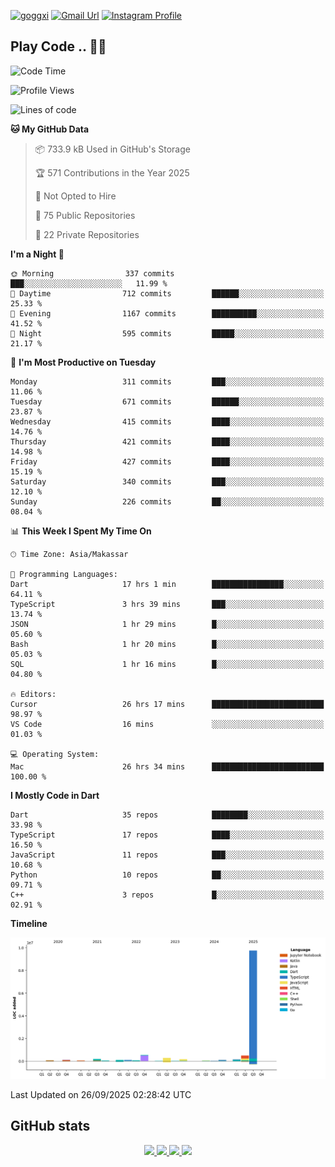 [![goggxi](https://img.shields.io/badge/Portofolio-Goggxi-orange)](https://goggxi.github.io)
[![Gmail Url](https://img.shields.io/twitter/url?label=Goggxi@gmail.com&logo=gmail&style=social&url=http%3A%2F%2Fmailto%3Acontact.Goggxi@gmail.com)](mailto:Goggxi@gmail.com) [![Instagram Profile](https://img.shields.io/twitter/url?label=moh_rifkan&logo=instagram&style=social&url=https://www.instagram.com/moh_rifkan/)](https://www.instagram.com/moh_rifkan/)

## Play Code .. 💬🚀

<!-- [![Moh Rifkan GitHub stats](https://github-readme-stats.vercel.app/api?username=goggxi&count_private=true&show_icons=true&theme=dracula&custom_title=Goggxi%20Statistic%20🚀)](https://github.com/goggxi/goggxi)

[![Top Langs](https://github-readme-stats.vercel.app/api/top-langs/?username=goggxi&langs_count=8&layout=compact&show_icons=true&theme=dracula)](https://github.com/goggxi/goggxi) -->

<!--START_SECTION:waka-->
![Code Time](http://img.shields.io/badge/Code%20Time-4%2C558%20hrs%207%20mins-blue)

![Profile Views](http://img.shields.io/badge/Profile%20Views-2-blue)

![Lines of code](https://img.shields.io/badge/From%20Hello%20World%20I%27ve%20Written-12.3%20million%20lines%20of%20code-blue)

**🐱 My GitHub Data** 

> 📦 733.9 kB Used in GitHub's Storage 
 > 
> 🏆 571 Contributions in the Year 2025
 > 
> 🚫 Not Opted to Hire
 > 
> 📜 75 Public Repositories 
 > 
> 🔑 22 Private Repositories 
 > 
**I'm a Night 🦉** 

```text
🌞 Morning                337 commits         ███░░░░░░░░░░░░░░░░░░░░░░   11.99 % 
🌆 Daytime                712 commits         ██████░░░░░░░░░░░░░░░░░░░   25.33 % 
🌃 Evening                1167 commits        ██████████░░░░░░░░░░░░░░░   41.52 % 
🌙 Night                  595 commits         █████░░░░░░░░░░░░░░░░░░░░   21.17 % 
```
📅 **I'm Most Productive on Tuesday** 

```text
Monday                   311 commits         ███░░░░░░░░░░░░░░░░░░░░░░   11.06 % 
Tuesday                  671 commits         ██████░░░░░░░░░░░░░░░░░░░   23.87 % 
Wednesday                415 commits         ████░░░░░░░░░░░░░░░░░░░░░   14.76 % 
Thursday                 421 commits         ████░░░░░░░░░░░░░░░░░░░░░   14.98 % 
Friday                   427 commits         ████░░░░░░░░░░░░░░░░░░░░░   15.19 % 
Saturday                 340 commits         ███░░░░░░░░░░░░░░░░░░░░░░   12.10 % 
Sunday                   226 commits         ██░░░░░░░░░░░░░░░░░░░░░░░   08.04 % 
```


📊 **This Week I Spent My Time On** 

```text
🕑︎ Time Zone: Asia/Makassar

💬 Programming Languages: 
Dart                     17 hrs 1 min        ████████████████░░░░░░░░░   64.11 % 
TypeScript               3 hrs 39 mins       ███░░░░░░░░░░░░░░░░░░░░░░   13.74 % 
JSON                     1 hr 29 mins        █░░░░░░░░░░░░░░░░░░░░░░░░   05.60 % 
Bash                     1 hr 20 mins        █░░░░░░░░░░░░░░░░░░░░░░░░   05.03 % 
SQL                      1 hr 16 mins        █░░░░░░░░░░░░░░░░░░░░░░░░   04.80 % 

🔥 Editors: 
Cursor                   26 hrs 17 mins      █████████████████████████   98.97 % 
VS Code                  16 mins             ░░░░░░░░░░░░░░░░░░░░░░░░░   01.03 % 

💻 Operating System: 
Mac                      26 hrs 34 mins      █████████████████████████   100.00 % 
```

**I Mostly Code in Dart** 

```text
Dart                     35 repos            ████████░░░░░░░░░░░░░░░░░   33.98 % 
TypeScript               17 repos            ████░░░░░░░░░░░░░░░░░░░░░   16.50 % 
JavaScript               11 repos            ███░░░░░░░░░░░░░░░░░░░░░░   10.68 % 
Python                   10 repos            ██░░░░░░░░░░░░░░░░░░░░░░░   09.71 % 
C++                      3 repos             █░░░░░░░░░░░░░░░░░░░░░░░░   02.91 % 
```



**Timeline**

![Lines of Code chart](https://raw.githubusercontent.com/Goggxi/Goggxi/main/assets/bar_graph.png)


 Last Updated on 26/09/2025 02:28:42 UTC
<!--END_SECTION:waka-->

## GitHub stats

<p align="center">
  <a href="https://github.com/goggxi">
    <img src="http://github-profile-summary-cards.vercel.app/api/cards/profile-details?username=goggxi&theme=transparent" />
  </a>
  <a href="https://github.com/goggxi">
    <img src="https://github-readme-streak-stats.herokuapp.com/?user=goggxi&hide_border=true&card_width=338&theme=transparent" />
  </a>
  <a href="https://github.com/goggxi">
    <img src="http://github-profile-summary-cards.vercel.app/api/cards/stats?username=goggxi&theme=transparent" />
  </a>
  <a href="https://github.com/goggxi">
    <img src="https://github-readme-stats.vercel.app/api/top-langs/?username=goggxi&langs_count=10&exclude_repo=&hide=c,makefile,html,css,sass,nix,nunjucks,tsql,dockerfile,shell&card_width=699&hide_border=true&theme=transparent" />
  </a>
  <!-- <br/>
  <a href="https://github.com/goggxi">
    <img src="https://komarev.com/ghpvc/?username=goggxi&color=blue&style=flat" />
  </a> -->
</p>
